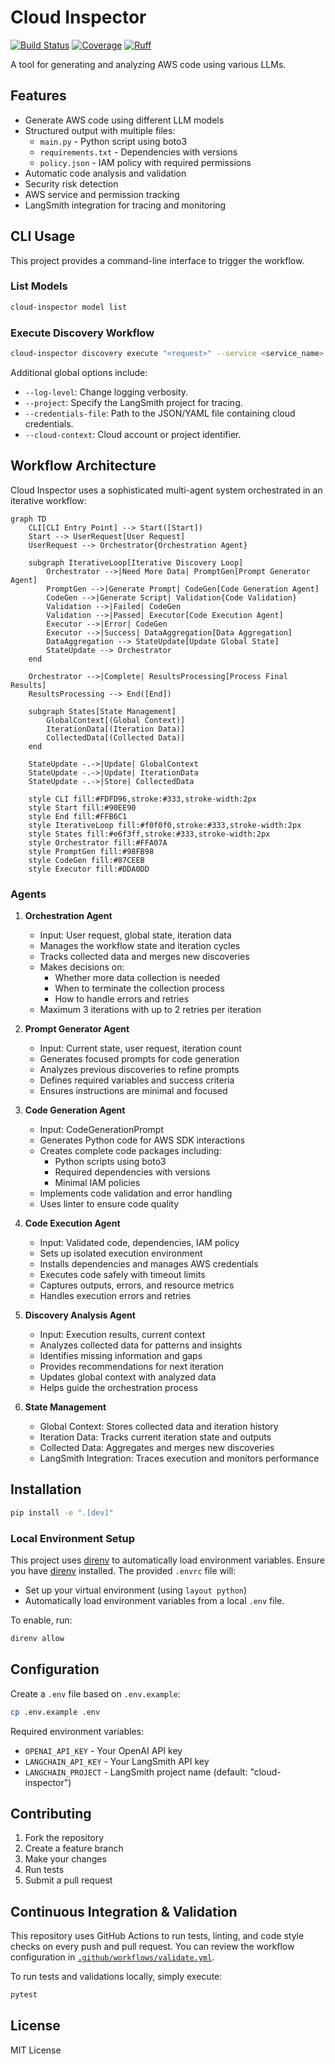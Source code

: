 # Cloud Inspector

[![Build Status](https://github.com/alexei-led/cloud-inspector/actions/workflows/validate.yml/badge.svg)](https://github.com/alexei-led/cloud-inspector/actions)
[![Coverage](./coverage.svg)](./coverage.svg)
[![Ruff](./ruff.svg)](./ruff.svg)

A tool for generating and analyzing AWS code using various LLMs.

## Features

- Generate AWS code using different LLM models
- Structured output with multiple files:
  - `main.py` - Python script using boto3
  - `requirements.txt` - Dependencies with versions
  - `policy.json` - IAM policy with required permissions
- Automatic code analysis and validation
- Security risk detection
- AWS service and permission tracking
- LangSmith integration for tracing and monitoring

## CLI Usage

This project provides a command-line interface to trigger the workflow.

### List Models

```bash
cloud-inspector model list
```

### Execute Discovery Workflow

```bash
cloud-inspector discovery execute "<request>" --service <service_name> --thread-id <thread_id> [--cloud <provider>] [--model <model_name>]
```

Additional global options include:
  - `--log-level`: Change logging verbosity.
  - `--project`: Specify the LangSmith project for tracing.
  - `--credentials-file`: Path to the JSON/YAML file containing cloud credentials.
  - `--cloud-context`: Cloud account or project identifier.

## Workflow Architecture

Cloud Inspector uses a sophisticated multi-agent system orchestrated in an iterative workflow:

```mermaid
graph TD
    CLI[CLI Entry Point] --> Start([Start])
    Start --> UserRequest[User Request]
    UserRequest --> Orchestrator{Orchestration Agent}
    
    subgraph IterativeLoop[Iterative Discovery Loop]
        Orchestrator -->|Need More Data| PromptGen[Prompt Generator Agent]
        PromptGen -->|Generate Prompt| CodeGen[Code Generation Agent]
        CodeGen -->|Generate Script| Validation{Code Validation}
        Validation -->|Failed| CodeGen
        Validation -->|Passed| Executor[Code Execution Agent]
        Executor -->|Error| CodeGen
        Executor -->|Success| DataAggregation[Data Aggregation]
        DataAggregation --> StateUpdate[Update Global State]
        StateUpdate --> Orchestrator
    end
    
    Orchestrator -->|Complete| ResultsProcessing[Process Final Results]
    ResultsProcessing --> End([End])
    
    subgraph States[State Management]
        GlobalContext[(Global Context)]
        IterationData[(Iteration Data)]
        CollectedData[(Collected Data)]
    end
    
    StateUpdate -.->|Update| GlobalContext
    StateUpdate -.->|Update| IterationData
    StateUpdate -.->|Store| CollectedData
    
    style CLI fill:#FDFD96,stroke:#333,stroke-width:2px
    style Start fill:#90EE90
    style End fill:#FFB6C1
    style IterativeLoop fill:#f0f0f0,stroke:#333,stroke-width:2px
    style States fill:#e6f3ff,stroke:#333,stroke-width:2px
    style Orchestrator fill:#FFA07A
    style PromptGen fill:#98FB98
    style CodeGen fill:#87CEEB
    style Executor fill:#DDA0DD
```

### Agents

1. **Orchestration Agent**
   - Input: User request, global state, iteration data
   - Manages the workflow state and iteration cycles
   - Tracks collected data and merges new discoveries
   - Makes decisions on:
     - Whether more data collection is needed
     - When to terminate the collection process
     - How to handle errors and retries
   - Maximum 3 iterations with up to 2 retries per iteration

2. **Prompt Generator Agent**
   - Input: Current state, user request, iteration count
   - Generates focused prompts for code generation
   - Analyzes previous discoveries to refine prompts
   - Defines required variables and success criteria
   - Ensures instructions are minimal and focused

3. **Code Generation Agent**
   - Input: CodeGenerationPrompt
   - Generates Python code for AWS SDK interactions
   - Creates complete code packages including:
     - Python scripts using boto3
     - Required dependencies with versions
     - Minimal IAM policies
   - Implements code validation and error handling
   - Uses linter to ensure code quality

4. **Code Execution Agent**
   - Input: Validated code, dependencies, IAM policy
   - Sets up isolated execution environment
   - Installs dependencies and manages AWS credentials
   - Executes code safely with timeout limits
   - Captures outputs, errors, and resource metrics
   - Handles execution errors and retries

5. **Discovery Analysis Agent**
   - Input: Execution results, current context
   - Analyzes collected data for patterns and insights
   - Identifies missing information and gaps
   - Provides recommendations for next iteration
   - Updates global context with analyzed data
   - Helps guide the orchestration process

6. **State Management**
   - Global Context: Stores collected data and iteration history
   - Iteration Data: Tracks current iteration state and outputs
   - Collected Data: Aggregates and merges new discoveries
   - LangSmith Integration: Traces execution and monitors performance

## Installation

```bash
pip install -e ".[dev]"
```

### Local Environment Setup

This project uses [direnv](https://direnv.net/) to automatically load environment variables.
Ensure you have [direnv](https://direnv.net/) installed. The provided `.envrc` file will:
  - Set up your virtual environment (using `layout python`)
  - Automatically load environment variables from a local `.env` file.

To enable, run:

```bash
direnv allow
```

## Configuration

Create a `.env` file based on `.env.example`:

```bash
cp .env.example .env
```

Required environment variables:

- `OPENAI_API_KEY` - Your OpenAI API key
- `LANGCHAIN_API_KEY` - Your LangSmith API key
- `LANGCHAIN_PROJECT` - LangSmith project name (default: "cloud-inspector")

## Contributing

1. Fork the repository
2. Create a feature branch
3. Make your changes
4. Run tests
5. Submit a pull request

## Continuous Integration & Validation

This repository uses GitHub Actions to run tests, linting, and code style checks on every push and pull request.
You can review the workflow configuration in [`.github/workflows/validate.yml`](.github/workflows/validate.yml).

To run tests and validations locally, simply execute:

```bash
pytest
```

## License

MIT License
